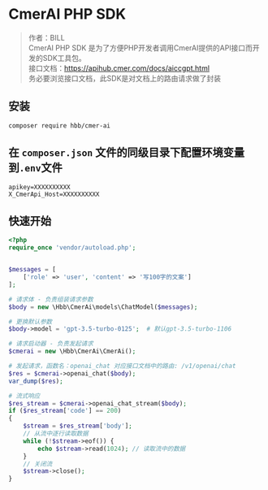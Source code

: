 # CmerAI PHP SDK


> 作者：BILL  
> CmerAI PHP SDK 是为了方便PHP开发者调用CmerAI提供的API接口而开发的SDK工具包。  
> 接口文档：https://apihub.cmer.com/docs/aiccgpt.html  
> 务必要浏览接口文档，此SDK是对文档上的路由请求做了封装


## 安装

```shell
composer require hbb/cmer-ai
```

## 在 `composer.json` 文件的同级目录下配置环境变量到`.env`文件

```shell
apikey=XXXXXXXXXX
X_CmerApi_Host=XXXXXXXXXX
```

## 快速开始

```php
<?php
require_once 'vendor/autoload.php';


$messages = [
    ['role' => 'user', 'content' => '写100字的文案']
];

# 请求体 - 负责组装请求参数
$body = new \Hbb\CmerAi\models\ChatModel($messages);

# 更换默认参数
$body->model = 'gpt-3.5-turbo-0125';  # 默认gpt-3.5-turbo-1106

# 请求启动器 - 负责发起请求
$cmerai = new \Hbb\CmerAi\CmerAi();

# 发起请求，函数名：openai_chat 对应接口文档中的路由: /v1/openai/chat
$res = $cmerai->openai_chat($body);
var_dump($res);

# 流式响应
$res_stream = $cmerai->openai_chat_stream($body);
if ($res_stream['code'] == 200)
{
    $stream = $res_stream['body'];
    // 从流中逐行读取数据
    while (!$stream->eof()) {
        echo $stream->read(1024); // 读取流中的数据
    }
    // 关闭流
    $stream->close();
}

```

